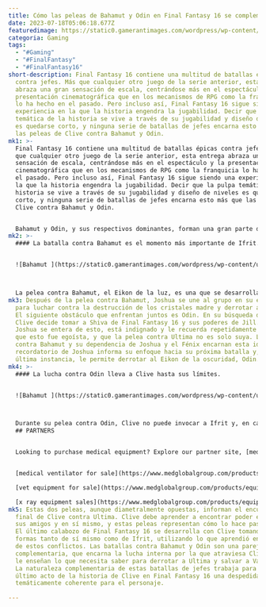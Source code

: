 ```yaml
---
title: Cómo las peleas de Bahamut y Odin en Final Fantasy 16 se complementan entre sí.
date: 2023-07-18T05:06:18.677Z
featuredimage: https://static0.gamerantimages.com/wordpress/wp-content/uploads/2023/07/odin_final_fantasy_xvi_eikons_ffxvi_ff16-1.jpg?q=50&fit=contain&w=1140&h=&dpr=1.5
categoria: Gaming
tags:
  - "#Gaming"
  - "#FinalFantasy"
  - "#FinalFantasy16"
short-description: Final Fantasy 16 contiene una multitud de batallas épicas
  contra jefes. Más que cualquier otro juego de la serie anterior, esta entrega
  abraza una gran sensación de escala, centrándose más en el espectáculo y la
  presentación cinematográfica que en los mecanismos de RPG como la franquicia
  lo ha hecho en el pasado. Pero incluso así, Final Fantasy 16 sigue siendo una
  experiencia en la que la historia engendra la jugabilidad. Decir que la pulpa
  temática de la historia se vive a través de su jugabilidad y diseño de niveles
  es quedarse corto, y ninguna serie de batallas de jefes encarna esto más que
  las peleas de Clive contra Bahamut y Odin.
mk1: >-
  Final Fantasy 16 contiene una multitud de batallas épicas contra jefes. Más
  que cualquier otro juego de la serie anterior, esta entrega abraza una gran
  sensación de escala, centrándose más en el espectáculo y la presentación
  cinematográfica que en los mecanismos de RPG como la franquicia lo ha hecho en
  el pasado. Pero incluso así, Final Fantasy 16 sigue siendo una experiencia en
  la que la historia engendra la jugabilidad. Decir que la pulpa temática de la
  historia se vive a través de su jugabilidad y diseño de niveles es quedarse
  corto, y ninguna serie de batallas de jefes encarna esto más que las peleas de
  Clive contra Bahamut y Odin.


  Bahamut y Odin, y sus respectivos dominantes, forman una gran parte del tejido del tercer acto del juego. La pelea contra Bahamut es un momento crucial, el momento en que Clive y su hermano Joshua se reencuentran. La vida de Clive ha sido dominada por la ausencia de su hermano, algo de lo que él se culpa a sí mismo. Si bien el regreso de Joshua está casi completamente contenido en este acto final, cuando Clive llega a pelear contra Odin, el impacto del regreso de su hermano se puede sentir no solo a través de las acciones de Clive, sino también en la forma en que se desarrolla la pelea misma. Como tal, las batallas de Final Fantasy 16 contra Bahamut y Odin sirven como una metáfora del cambio en la perspectiva de Clive sobre sí mismo.
mk2: >-
  #### La batalla contra Bahamut es el momento más importante de Ifrit.


  ![Bahamut ](https://static0.gamerantimages.com/wordpress/wp-content/uploads/2023/07/ff16-final-fantasy-16-dion-bahamut-gamerant-2.jpg?q=50&fit=crop&w=1500&dpr=1.5 "Bahamut ")



  La pelea contra Bahamut, el Eikon de la luz, es una que se desarrolla completamente en forma de Eikon. Clive toma la forma de Ifrit, fusionándose finalmente con el fénix por primera vez para convertirse en Ifrit Resucitado. Hasta este punto, Clive ha buscado poder de Ifrit y los Eikons que ha absorbido. Ha dejado de lado su propio poder y bienestar, y cree que su fuerza proviene de su control sobre los Eikons. Es temáticamente conmovedor entonces que Ifrit y Clive solo puedan volverse lo suficientemente fuertes como para ganar la pelea al depender de Joshua y el Fénix. También es notable que están tratando de salvar en lugar de matar al dominante de Bahamut, el Príncipe Dion de Final Fantasy 16.
mk3: Después de la pelea contra Bahamut, Joshua se une al grupo en su escondite
  para luchar contra la destrucción de los cristales madre y derrotar a Ultima.
  El siguiente obstáculo que enfrentan juntos es Odin. En su búsqueda de Odin,
  Clive decide tomar a Shiva de Final Fantasy 16 y sus poderes de Jill. Cuando
  Joshua se entera de esto, está indignado y le recuerda repetidamente a Clive
  que esto fue egoísta, y que la pelea contra Ultima no es solo suya. La pelea
  contra Bahamut y su dependencia de Joshua y el Fénix encarnan esta idea. Este
  recordatorio de Joshua informa su enfoque hacia su próxima batalla y, en
  última instancia, le permite derrotar al Eikon de la oscuridad, Odin.
mk4: >-
  #### La lucha contra Odin lleva a Clive hasta sus límites.


  ![Bahamut ](https://static0.gamerantimages.com/wordpress/wp-content/uploads/2023/07/final-fantasy-16-odin-close-up.jpg?q=50&fit=crop&w=1500&dpr=1.5 "Bahamut ")



  Durante su pelea contra Odin, Clive no puede invocar a Ifrit y, en cambio, debe enfrentarse al Eikon como un humano, lo opuesto a su pelea contra Bahamut. La pelea es una batalla brutal a muerte, en la que Torgal debe salvar a Clive en varias ocasiones. Clive solo puede confiar en sus propios poderes como persona y en su compañero de toda la vida. Torgal es, en muchos sentidos, lo que ha conectado a Clive con su humanidad, por lo que su presencia aquí es significativa. La eventual derrota de Odin es agridulce, sin embargo, ya que tras su victoria, Clive absorbe los poderes Eikónicos de Odin, renunciando a otra parte de su humanidad.
  ## PARTNERS


  Looking to purchase medical equipment? Explore our partner site, [medglobalgroup.com](medglobalgroup.com), for a wide range of options tailored to your needs.


  [medical ventilator for sale](https://www.medglobalgroup.com/products/equipment/ventilators)

  [vet equipment for sale](https://www.medglobalgroup.com/products/equipment/vet)

  [x ray equipment sales](https://www.medglobalgroup.com/products/equipment/x-ray)
mk5: Estas dos peleas, aunque diametralmente opuestas, informan el encuentro
  final de Clive contra Ultima. Clive debe aprender a encontrar poder en Ifrit,
  sus amigos y en sí mismo, y estas peleas representan cómo lo hace paso a paso.
  El último calabozo de Final Fantasy 16 se desarrolla con Clive tomando las
  formas tanto de sí mismo como de Ifrit, utilizando lo que aprendió en cada uno
  de estos conflictos. Las batallas contra Bahamut y Odin son una pareja
  complementaria, que encarna la lucha interna por la que atraviesa Clive, y que
  le enseñan lo que necesita saber para derrotar a Ultima y salvar a Valisthea.
  La naturaleza complementaria de estas batallas de jefes trabaja para hacer del
  último acto de la historia de Clive en Final Fantasy 16 una despedida
  temáticamente coherente para el personaje.
  
---
```

